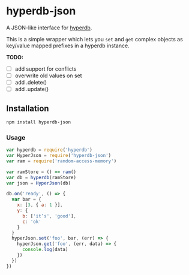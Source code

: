 # hyperdb-json

A JSON-like interface for [hyperdb](https://github.com/mafintosh/hyperdb).

This is a simple wrapper which lets you `set` and `get` complex objects as key/value mapped prefixes in a hyperdb instance.

**TODO:**

- [ ] add support for conflicts
- [ ] overwrite old values on set
- [ ] add .delete()
- [ ] add .update()

## Installation

```bash
npm install hyperdb-json
```

### Usage

```js
var hyperdb = require('hyperdb')
var HyperJson = require('hyperdb-json')
var ram = require('random-access-memory')

var ramStore = () => ram()
var db = hyperdb(ramStore)
var json = HyperJson(db)

db.on('ready', () => {
  var bar = {
    x: [3, { a: 1 }],
    y: {
      b: ['it’s', 'good'],
      c: 'ok'
    }
  }
  hyperJson.set('foo', bar, (err) => {
    hyperJson.get('foo', (err, data) => {
      console.log(data)
    })
  })
})
```
